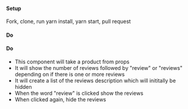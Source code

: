 #### Setup
Fork, clone, run yarn install, yarn start, pull request

#### Do
 <!-- * Organize this web page into appropriate components
   * ProductDetail
   * Header
   * Footer
   * Carousel -->
 <!-- * Create a component folder to hold component files -->
 <!-- * Make sure each component is in its own file and imported into App.js -->
 <!-- * Use the provided data in state.js to dynamically populate information instead of the hard coded html that is there now. -->
<!-- * Remember to use props -->
<!-- * App should map the array of products into an array of ProductDetails -->
<!-- * ProductDetail should take one product -->
<!-- * Make the star images represent the number rating from data -->

#### Do
 <!-- * Add a new class component for Reviews -->
 <!-- * Make sure to use extends and super -->
 <!-- * Import and use this component in ProductDetail -->
 * This component will take a product from props
 * It will show the number of reviews followed by "review" or "reviews" depending on if there is one or more reviews
 * It will create a list of the reviews description which will inititally be hidden
 * When the word "review" is clicked show the reviews
 * When clicked again, hide the reviews
